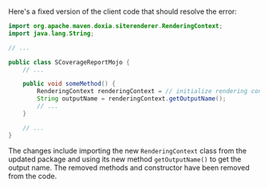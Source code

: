 Here's a fixed version of the client code that should resolve the error:
```java
import org.apache.maven.doxia.siterenderer.RenderingContext;
import java.lang.String;

// ...

public class SCoverageReportMojo {
    // ...

    public void someMethod() {
        RenderingContext renderingContext = // initialize rendering context
        String outputName = renderingContext.getOutputName();
        // ...
    }

    // ...
}
```
The changes include importing the new `RenderingContext` class from the updated package and using its new method `getOutputName()` to get the output name. The removed methods and constructor have been removed from the code.